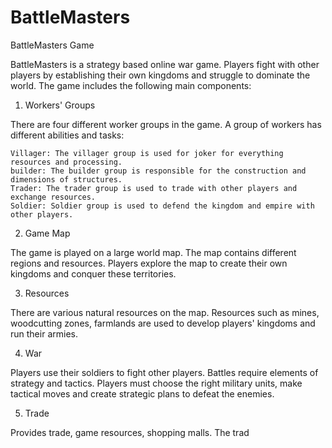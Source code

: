 # BattleMasters
BattleMasters Game

BattleMasters is a strategy based online war game. Players fight with other players by establishing their own kingdoms and struggle to dominate the world. The game includes the following main components:
1. Workers' Groups

There are four different worker groups in the game. A group of workers has different abilities and tasks:

    Villager: The villager group is used for joker for everything resources and processing.
    builder: The builder group is responsible for the construction and dimensions of structures.
    Trader: The trader group is used to trade with other players and exchange resources.
    Soldier: Soldier group is used to defend the kingdom and empire with other players.

2. Game Map

The game is played on a large world map. The map contains different regions and resources. Players explore the map to create their own kingdoms and conquer these territories.

3. Resources

There are various natural resources on the map. Resources such as mines, woodcutting zones, farmlands are used to develop players' kingdoms and run their armies.

4. War

Players use their soldiers to fight other players. Battles require elements of strategy and tactics. Players must choose the right military units, make tactical moves and create strategic plans to defeat the enemies.

5. Trade

Provides trade, game resources, shopping malls. The trad
